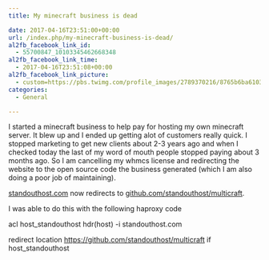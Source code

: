 ```yaml
---
title: My minecraft business is dead

date: 2017-04-16T23:51:00+00:00
url: /index.php/my-minecraft-business-is-dead/
al2fb_facebook_link_id:
  - 55700847_10103345462668348
al2fb_facebook_link_time:
  - 2017-04-16T23:51:08+00:00
al2fb_facebook_link_picture:
  - custom=https://pbs.twimg.com/profile_images/2789370216/8765b6ba61039a987bdc1b3bc922bdbf_400x400.png
categories:
  - General

---
```

I started a minecraft business to help pay for hosting my own minecraft server. It blew up and I ended up getting alot of customers really quick. I stopped marketing to get new clients about 2-3 years ago and when I checked today the last of my word of mouth people stopped paying about 3 months ago. So I am cancelling my whmcs license and redirecting the website to the open source code the business generated (which I am also doing a poor job of maintaining).

<a href="https://standouthost.com" target="_blank">standouthost.com</a> now redirects to <a href="https://github.com/standouthost/multicraft" target="_blank">github.com/standouthost/multicraft</a>.

I was able to do this with the following haproxy code

acl host_standouthost hdr(host) -i standouthost.com
  
redirect location https://github.com/standouthost/multicraft if host_standouthost